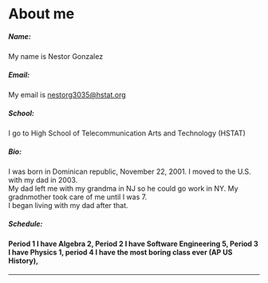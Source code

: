 # About me  
##### Name:  
My name is Nestor Gonzalez  
##### Email:  
My email is nestorg3035@hstat.org  
##### School:  
I go to High School of Telecommunication Arts and Technology (HSTAT)  
##### Bio:  
I was born in Dominican republic, November 22, 2001. I moved to the U.S. with my dad in 2003.  
My dad left me with my grandma in NJ so he could go work in NY. My gradnmother took care of me until I was 7.  
I began living with my dad after that.   
##### Schedule:  
#### Period 1 I have Algebra 2, Period 2 I have Software Engineering 5, Period 3 I have Physics 1, period 4 I have the most boring class ever (AP US History),    
---